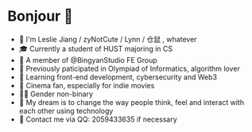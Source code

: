 # Bonjour 👋

- :hamster: I'm Leslie Jiang / zyNotCute / Lynn / 仓鼠 , whatever
- :mortar_board: Currently a student of HUST majoring in CS
- :briefcase: A member of @BingyanStudio FE Group
- :page_facing_up: Previously paticipated in Olympiad of Informatics, algorithm lover
- :book: Learning front-end development, cybersecurity and Web3
- :movie_camera: Cinema fan, especially for indie movies
- 🏳️‍🌈 Gender non-binary
- :speech_balloon: My dream is to change the way people think, feel and interact with each other using technology
- :penguin: Contact me via QQ: 2059433635 if necessary
